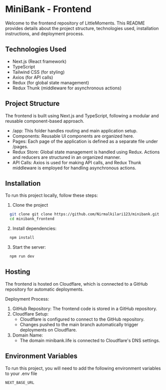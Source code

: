 
# MiniBank - Frontend

Welcome to the frontend repository of LittleMoments. This README provides details about the project structure, technologies used, installation instructions, and deployment process.

## Technologies Used

- Next.js (React framework)
- TypeScript
- Tailwind CSS (for styling)
- Axios (for API calls)
- Redux (for global state management)
- Redux Thunk (middleware for asynchronous actions)

## Project Structure

The frontend is built using Next.js and TypeScript, following a modular and reusable component-based approach.

- /app: This folder handles routing and main application setup.
- Components: Reusable UI components are organized here.
- Pages: Each page of the application is defined as a separate file under /pages.
- Redux Store: Global state management is handled using Redux. Actions and reducers are structured in an organized manner.
- API Calls: Axios is used for making API calls, and Redux Thunk middleware is employed for handling asynchronous actions.

## Installation

To run this project locally, follow these steps:

1. Clone the project

```bash
  git clone git clone https://github.com/Nirmalkilari123/minibank.git
  cd minibank_frontend
```

2. Install dependencies:

```bash
  npm install
```

3. Start the server:

```bash
  npm run dev
```

## Hosting

The frontend is hosted on Cloudflare, which is connected to a GitHub repository for automatic deployments.

Deployment Process:

1. GitHub Repository: The frontend code is stored in a GitHub repository.
2. Cloudflare Setup:
   - Cloudflare is configured to connect to the GitHub repository.
   - Changes pushed to the main branch automatically trigger deployments on Cloudflare.
3. Domain Name:
   - The domain minibank.life is connected to Cloudflare's DNS settings.

## Environment Variables

To run this project, you will need to add the following environment variables to your .env file

`NEXT_BASE_URL`
